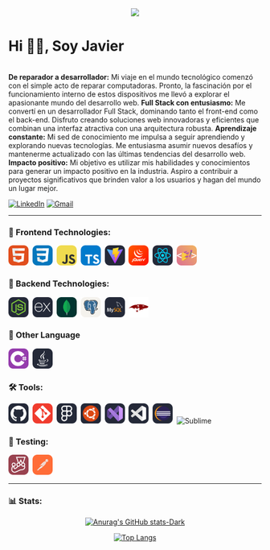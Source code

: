 <div align="center">
    <img src="https://media.giphy.com/media/v1.Y2lkPTc5MGI3NjExbnN1eDlmZXN0ZTlxN2lkY2hmMmtleTZ3a3N1aGNlbGQ0ejRtb3M4ZSZlcD12MV9pbnRlcm5hbF9naWZfYnlfaWQmY3Q9Zw/qgQUggAC3Pfv687qPC/giphy.gif" width="350">
    <br>
</div>
   <h1>Hi 👋🏻, Soy Javier</h1>
   <br>
<span>
<b>De reparador a desarrollador:</b> Mi viaje en el mundo tecnológico comenzó con el simple acto de reparar computadoras. Pronto, la fascinación por el funcionamiento interno de estos dispositivos me llevó a explorar el apasionante mundo del desarrollo web.   
<b>Full Stack con entusiasmo:</b> Me convertí en un desarrollador Full Stack, dominando tanto el front-end como el back-end. Disfruto creando soluciones web innovadoras y eficientes que combinan una interfaz atractiva con una arquitectura robusta.
<b>Aprendizaje constante:</b> Mi sed de conocimiento me impulsa a seguir aprendiendo y explorando nuevas tecnologías. Me entusiasma asumir nuevos desafíos y mantenerme actualizado con las últimas tendencias del desarrollo web.
<b>Impacto positivo:</b> Mi objetivo es utilizar mis habilidades y conocimientos para generar un impacto positivo en la industria. Aspiro a contribuir a proyectos significativos que brinden valor a los usuarios y hagan del mundo un lugar mejor.
</span>

<span> </span>

[![LinkedIn](https://img.shields.io/badge/linkedin-%230077B5.svg?style=for-the-badge&logo=linkedin&logoColor=white)](https://www.linkedin.com/in/javierruizporta/)
[![Gmail](https://img.shields.io/badge/Gmail-D14836?style=for-the-badge&logo=gmail&logoColor=white)](mailto:javierrp94@gmail.com)
<hr>

<div align="left">
    <h3> 🔨 Frontend Technologies: </h3>
<img src="https://raw.githubusercontent.com/tandpfun/skill-icons/59059d9d1a2c092696dc66e00931cc1181a4ce1f/icons/HTML.svg" tittle="HTML5" alt="HTML" witdh="40" height="40"/>&nbsp;
<img src="https://raw.githubusercontent.com/tandpfun/skill-icons/59059d9d1a2c092696dc66e00931cc1181a4ce1f/icons/CSS.svg" tittle="CSS3" alt="CSS" witdh="40" height="40"/>&nbsp;
<img src="https://raw.githubusercontent.com/tandpfun/skill-icons/59059d9d1a2c092696dc66e00931cc1181a4ce1f/icons/JavaScript.svg" tittle="JavaScript" alt="Javascript" witdh="40" height="40"/>&nbsp;
<img src="https://raw.githubusercontent.com/tandpfun/skill-icons/59059d9d1a2c092696dc66e00931cc1181a4ce1f/icons/TypeScript.svg" tittle="TypeScript" alt="TypeScrypt" witdh="40" height="40"/>&nbsp;
<img src="https://github.com/tandpfun/skill-icons/blob/main/icons/Vite-Dark.svg" tittle="Vite" alt="Vite" witdh="40" height="40"/>&nbsp;
<img src="https://github.com/tandpfun/skill-icons/blob/main/icons/JQuery.svg" tittle="Jquery" alt="JQuery" witdh="40" height="40"/>&nbsp;
<img src="https://raw.githubusercontent.com/tandpfun/skill-icons/59059d9d1a2c092696dc66e00931cc1181a4ce1f/icons/React-Dark.svg" tittle="React" alt="React" witdh="40" height="40"/>&nbsp;
<img src="https://raw.githubusercontent.com/tandpfun/skill-icons/59059d9d1a2c092696dc66e00931cc1181a4ce1f/icons/StyledComponents.svg" tittle="Styled" alt="Styled" witdh="40" height="40"/>&nbsp;
 <h3> 🔧 Backend Technologies: </h3>
<img src="https://raw.githubusercontent.com/tandpfun/skill-icons/59059d9d1a2c092696dc66e00931cc1181a4ce1f/icons/NodeJS-Dark.svg" tittle="Node" alt="Node" witdh="40" height="40"/>&nbsp;
<img src="https://raw.githubusercontent.com/tandpfun/skill-icons/59059d9d1a2c092696dc66e00931cc1181a4ce1f/icons/ExpressJS-Dark.svg" tittle="Express" alt="Express" witdh="40" height="40"/>&nbsp;
<img src="https://raw.githubusercontent.com/tandpfun/skill-icons/59059d9d1a2c092696dc66e00931cc1181a4ce1f/icons/MongoDB.svg" tittle="MongoDB" alt="MondoDB" witdh="40" height="40"/>&nbsp;
<img src="https://github.com/tandpfun/skill-icons/blob/main/icons/PostgreSQL-Light.svg" tittle="PostGreSQL" alt="PostgreSQL" witdh="40" height="40"/>&nbsp;
<img src="https://raw.githubusercontent.com/tandpfun/skill-icons/59059d9d1a2c092696dc66e00931cc1181a4ce1f/icons/MySQL-Dark.svg" tittle="mysql" alt="mysql" witdh="40" height="40"/>&nbsp;
<img src="https://raw.githubusercontent.com/github/explore/80688e429a7d4ef2fca1e82350fe8e3517d3494d/topics/mongoose/mongoose.png" tittle="Mongoose" alt="Mongoose" witdh="40" height="40"/>&nbsp;

  <h3> 📄 Other Language</h3>
<img src="https://github.com/tandpfun/skill-icons/blob/main/icons/CS.svg" tittle="C#" alt="C#" witdh="40" height="40"/>&nbsp;
<img src="https://github.com/tandpfun/skill-icons/blob/main/icons/Java-Dark.svg" tittle="Java" alt="Java" witdh="40" height="40"/>&nbsp;

 <h3> 🛠 Tools: </h3>
 
<img src="https://raw.githubusercontent.com/tandpfun/skill-icons/59059d9d1a2c092696dc66e00931cc1181a4ce1f/icons/Github-Dark.svg" tittle="GitHub" alt="Github" witdh="40" height="40"/>&nbsp;
<img src="https://raw.githubusercontent.com/tandpfun/skill-icons/59059d9d1a2c092696dc66e00931cc1181a4ce1f/icons/Git.svg" tittle="Git" alt="Git" witdh="40" height="40"/>&nbsp;
<img src="https://raw.githubusercontent.com/tandpfun/skill-icons/59059d9d1a2c092696dc66e00931cc1181a4ce1f/icons/Figma-Dark.svg" tittle="Figma" alt="Figma" witdh="40" height="40"/>&nbsp;
<img src="https://github.com/tandpfun/skill-icons/blob/main/icons/Ubuntu-Dark.svg" tittle="Ubuntu" alt="Ubuntu" witdh="40" height="40"/>&nbsp;
<img src="https://github.com/tandpfun/skill-icons/blob/main/icons/VisualStudio-Dark.svg" tittle="VS" alt="VS" witdh="40" height="40"/>&nbsp;
<img src="https://github.com/tandpfun/skill-icons/blob/main/icons/VSCode-Dark.svg" tittle="VS" alt="VS" witdh="40" height="40"/>&nbsp;
<img src="https://github.com/tandpfun/skill-icons/blob/main/icons/Eclipse-Dark.svg" tittle="Eclipse" alt="Eclipse" witdh="40" height="40"/>&nbsp;
<img src="https://github.com/tandpfun/skill-icons/blob/main/icons/Sublime-Dark.svg" tittle="Sublime" alt="Sublime" witdh="40" height="40"/>&nbsp;

  <h3> 🧪 Testing: </h3>
<img src="https://raw.githubusercontent.com/tandpfun/skill-icons/59059d9d1a2c092696dc66e00931cc1181a4ce1f/icons/Jest.svg" tittle="Jest" alt="Jest" witdh="40" height="40"/>&nbsp;
<img src="https://github.com/tandpfun/skill-icons/blob/main/icons/Postman.svg" tittle="Postman" alt="Postman" witdh="40" height="40"/>&nbsp; 
</div>

<hr>

<h3> 📊 Stats: </h3>
<div align="center">




[![Anurag's GitHub stats-Dark](https://github-readme-stats.vercel.app/api?username=ruizj&show_icons=true&theme=dark#gh-dark-mode-only)](https://github.com/anuraghazra/github-readme-stats#gh-dark-mode-only)

[![Top Langs ](https://github-readme-stats.vercel.app/api/top-langs/?username=ruizj&langs_count=5&theme=dark#gh-dark-mode-only&layout=compact)](https://github.com/anuraghazra/github-readme-stats)

 </div>
